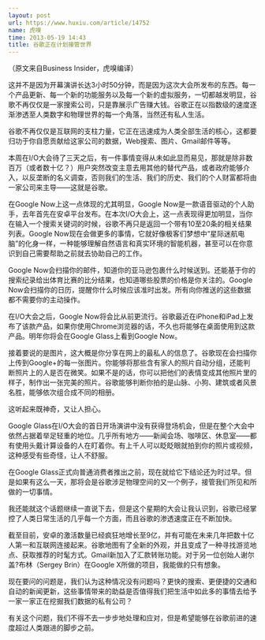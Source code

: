 ```yaml
---
layout: post
url: https://www.huxiu.com/article/14752
name: 虎嗅
time: 2013-05-19 14:43
title: 谷歌正在计划接管世界
---
```

（原文来自Business Insider，虎嗅编译）

这并不是因为开幕演讲长达3小时50分钟，而是因为这次大会所发布的东西。每一个产品更新、每一个新的功能服务以及每一个新的虚拟服务，一切都越发明显，谷歌不再仅仅是一家搜索公司，只是靠展示广告赚大钱。谷歌正在以指数级的速度逐渐渗透至人类数字和物理世界的每一个角落，当然还有私人生活。

谷歌不再仅仅是互联网的支柱力量，它正在迅速成为人类全部生活的核心，这都要归功于你自愿贡献给这家公司的数据，Web搜索、图片、Gmail邮件等等。

本周在I/O大会待了三天之后，有一件事情变得从未如此显而易见，那就是除非数百万（或者数十亿？）用户突然改变主意去用其他的替代产品，或者政府能够介入，以反垄断的名义调查，否则我们的生活、我们的历史、我们的个人财富都将由一家公司来主导——这就是谷歌。

在Google Now上这一点体现的尤其明显，Google Now是一款语音驱动的个人助手，去年首先在安卓平台发布。在本次I/O大会上，这一点表现得更加明显，当你在输入一个搜索关键词的时候，谷歌不再只是返回一个带有10至20条的相关结果列表。Google Now现在会做更多的事情，它就好像极客们梦想中“星际迷航电脑”的化身一样，一种能够理解自然语言和真实环境的智能机器，甚至可以在你意识到自己需要帮助之前就去协助自己的工作。

Google Now会扫描你的邮件，知道你的亚马逊包裹什么时候送到。还能基于你的搜索纪录给出体育比赛的比分结果，也知道哪些股票的价格是你关注的。Google Now会扫描你的日历，提醒你什么时候应该准时出发。所有向你推送的这些数据都不需要你的主动操作。

在I/O大会之后，Google Now将会比从前更流行。谷歌最近在iPhone和iPad上发布了该款产品，如果你使用Chrome浏览器的话，不久也将能够在桌面使用到这款产品。明年你将会在Google Glass上看到Google Now。

接着要说的是图片，这大概是你分享在网上的最私人的信息了。谷歌现在会扫描你上传到Google+的每一张图片。你能够将那些含有家人的照片自动分组，还能判断照片上的人是否在微笑。如果不是的话，你可以把他们的表情变成其他照片里的样子，制作出一张完美的照片。谷歌能够判断你拍的是山脉、小狗、建筑或者风景名胜，能够依次组合成不同的相册。

这听起来既神奇，又让人担心。

Google Glass在I/O大会的首日开场演讲中没有获得登场机会，但是在整个大会中依然占据着举足轻重的地位。几乎所有地方——新闻会场、咖啡区、休息室——都有使用头戴计算设备的人在盯着你。有上千人可以眨眨眼就拍到你的照片或视频，这种感受有些奇怪，让人不舒服。

在Google Glass正式向普通消费者推出之前，现在就给它下结论还为时过早。但是如果有这么一天，那将会是谷歌涉足物理空间的又一个例子，接管我们所见和所做的一切事情。

我还能就这个话题继续一直说下去，但是这个星期的大会让我认识到，谷歌已经掌控了人类日常生活的几乎每一个方面，而且谷歌的渗透速度正在不断加快。

截至目前，安卓的激活数量已经疯狂地增长至9亿，并有可能在未来几年把数十亿人第一和互联网连接起来。谷歌地图有了全新的外观，并且变成了一种寻找游览地点、获取推荐的时髦方式。Gmail新加入了汇款转账功能。对于另一位创始人谢尔盖?布林（Sergey Brin）在Google X所做的项目，我能做的只有想象。

现在要问的问题是，我们认为这种情况没有问题吗？更快的搜索、更便捷的交通和自动的新闻更新，这些事情带来的助益是否值得我们把生活中如此多的事情去给予一家一家正在挖掘我们数据的私有公司？

有关这个问题，我们不得不去一步步地处理和应对，但是希望能够在谷歌前进的速度超过人类跟进的脚步之前。

